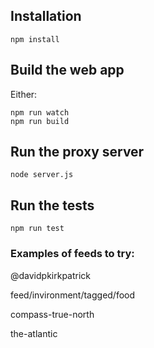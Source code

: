 ## Installation

```
npm install
```

## Build the web app

Either:

```
npm run watch
npm run build
```

## Run the proxy server

```
node server.js
```

## Run the tests

```
npm run test
```

### Examples of feeds to try:

@davidpkirkpatrick

feed/invironment/tagged/food

compass-true-north

the-atlantic
